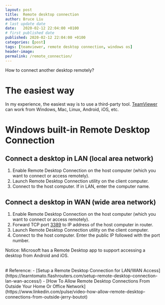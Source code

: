 ```yaml
---
layout: post
title:  Remote desktop connection
author: Bruce Liu
# last update date
date:   2020-02-12 22:04:00 +0100
# first published date
published: 2020-02-12 22:04:00 +0100
categories: [post]
tags: [teamviewer, remote desktop connection, windows os]
header-image: 
permalink: /remote_connection/
---
```

How to connect another desktop remotely?
<!--the above is the excerpt-->
<!--more-->
<!--the following is the text-->

# The easiest way
In my experience, the easiest way is to use a third-party tool. [TeamViewer](https://www.teamviewer.com/) can work from Windows, Mac, Linux, Android, iOS, etc. <br>

# Windows built-in Remote Desktop Connection

## Connect a desktop in LAN (local area network)

1. Enable Remote Desktop Connection on the host computer (which you want to connect or access remotely).
1. Launch Remote Desktop Connection utility on the client computer.
1. Connect to the host computer. If in LAN, enter the computer name.

## Connect a desktop in WAN (wide area network)

1. Enable Remote Desktop Connection on the host computer (which you want to connect or access remotely).
1. Forward TCP port [3389](https://www.speedguide.net/port.php?port=3389) to IP address of the host computer in router.
1. Launch Remote Desktop Connection utility on the client computer.
1. Connect to the host computer. Enter the public IP followed with the port number. 

Notice: Microsoft has a Remote Desktop app to support accessing a desktop from Android and iOS.

<br>
# Reference:
- [Setup a Remote Desktop Connection for LAN/WAN Access](https://learntomato.flashrouters.com/setup-remote-desktop-connection-lan-wan-access/)
- [How To Allow Remote Desktop Connections From Outside Your Home Or Office Network](https://www.linkedin.com/pulse/video-how-allow-remote-desktop-connections-from-outside-jerry-boutot)


